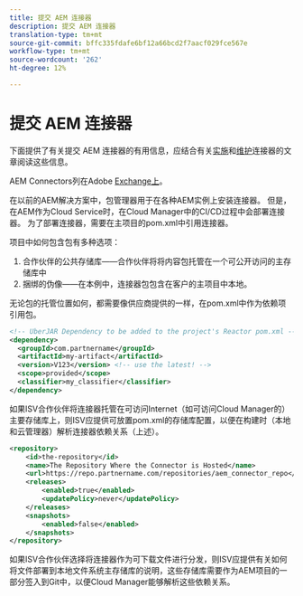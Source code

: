 ```yaml
---
title: 提交 AEM 连接器
description: 提交 AEM 连接器
translation-type: tm+mt
source-git-commit: bffc335fdafe6bf12a66bcd2f7aacf029fce567e
workflow-type: tm+mt
source-wordcount: '262'
ht-degree: 12%

---
```



提交 AEM 连接器
===========================

下面提供了有关提交 AEM 连接器的有用信息，应结合有关[实施](implement.md)和[维护](maintain.md)连接器的文章阅读这些信息。

AEM Connectors列在Adobe [Exchange上](https://partners.adobe.com/exchangeprogram/experiencecloud)。

在以前的AEM解决方案中，包管理器用于在各种AEM实例上安装连接器。 但是，在AEM作为Cloud Service时，在Cloud Manager中的CI/CD过程中会部署连接器。 为了部署连接器，需要在主项目的pom.xml中引用连接器。

项目中如何包含包有多种选项：

1. 合作伙伴的公共存储库——合作伙伴将将内容包托管在一个可公开访问的主存储库中
1. 捆绑的伪像——在本例中，连接器包包含在客户的主项目中本地。

无论包的托管位置如何，都需要像供应商提供的一样，在pom.xml中作为依赖项引用包。

```xml
<!-- UberJAR Dependency to be added to the project's Reactor pom.xml -->
<dependency>
  <groupId>com.partnername</groupId>
  <artifactId>my-artifact</artifactId>
  <version>V123</version> <!-- use the latest! -->
  <scope>provided</scope>
  <classifier>my_classifier</classifier>
</dependency>
```

如果ISV合作伙伴将连接器托管在可访问Internet（如可访问Cloud Manager的）主要存储库上，则ISV应提供可放置pom.xml的存储库配置，以便在构建时（本地和云管理器）解析连接器依赖关系（上述）。

```xml
<repository>
    <id>the-repository</id>
    <name>The Repository Where the Connector is Hosted</name>
    <url>https://repo.partnername.com/repositories/aem_connector_repo</url>
    <releases>
        <enabled>true</enabled>
        <updatePolicy>never</updatePolicy>
    </releases>
    <snapshots>
        <enabled>false</enabled>
    </snapshots>
</repository>
```

如果ISV合作伙伴选择将连接器作为可下载文件进行分发，则ISV应提供有关如何将文件部署到本地文件系统主存储库的说明，这些存储库需要作为AEM项目的一部分签入到Git中，以便Cloud Manager能够解析这些依赖关系。
